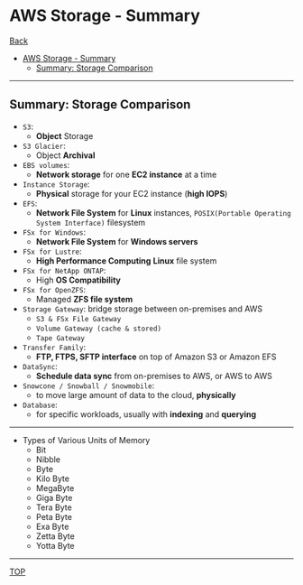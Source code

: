 # AWS Storage - Summary

[Back](../index.md)

- [AWS Storage - Summary](#aws-storage---summary)
  - [Summary: Storage Comparison](#summary-storage-comparison)

---

## Summary: Storage Comparison

- `S3`:
  - **Object** Storage
- `S3 Glacier`:
  - Object **Archival**
- `EBS volumes`:
  - **Network storage** for one **EC2 instance** at a time
- `Instance Storage`:
  - **Physical** storage for your EC2 instance (**high IOPS**)
- `EFS`:
  - **Network File System** for **Linux** instances, `POSIX(Portable Operating System Interface)` filesystem
- `FSx for Windows`:
  - **Network File System** for **Windows servers**
- `FSx for Lustre`:
  - **High Performance Computing** **Linux** file system
- `FSx for NetApp ONTAP`:
  - High **OS Compatibility**
- `FSx for OpenZFS`:
  - Managed **ZFS file system**
- `Storage Gateway`: bridge storage between on-premises and AWS
  - `S3 & FSx File Gateway`
  - `Volume Gateway (cache & stored)`
  - `Tape Gateway`
- `Transfer Family`:
  - **FTP, FTPS, SFTP interface** on top of Amazon S3 or Amazon EFS
- `DataSync`:
  - **Schedule data sync** from on-premises to AWS, or AWS to AWS
- `Snowcone / Snowball / Snowmobile`:
  - to move large amount of data to the cloud, **physically**
- `Database`:
  - for specific workloads, usually with **indexing** and **querying**

---

- Types of Various Units of Memory
  - Bit
  - Nibble
  - Byte
  - Kilo Byte
  - MegaByte
  - Giga Byte
  - Tera Byte
  - Peta Byte
  - Exa Byte
  - Zetta Byte
  - Yotta Byte

---

[TOP](#aws-storage---summary)

